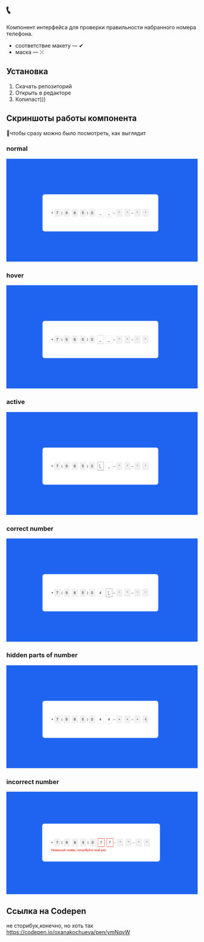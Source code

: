# 📞
Компонент интерфейса для проверки правильности набранного номера телефона.

* соответствие макету — ✔︎
* маска — ⤫

## Установка
1. Скачать репозиторий
1. Открыть в редакторе
1. Копипаст)))

## Скриншоты работы компонента
🍬чтобы сразу можно было посмотреть, как выглядит

### normal
![Image of component](./images/normal.png)
### hover
![Image of component](./images/hover.png)
### active
![Image of component](./images/active.png)
### correct number
![Image of component](./images/right.png)
### hidden parts of number
![Image of component](./images/hided.png)
### incorrect number
![Image of component](./images/error.png)

## Ссылка на Codepen
не сторибук,конечно, но хоть так
https://codepen.io/oxanakochueva/pen/ymNqvW
